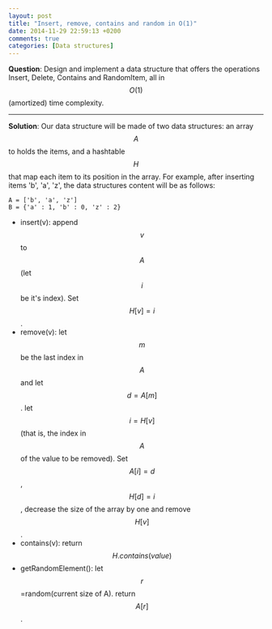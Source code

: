 ```yaml
---
layout: post
title: "Insert, remove, contains and random in O(1)"
date: 2014-11-29 22:59:13 +0200
comments: true
categories: [Data structures]
---
```


**Question**: Design and implement a data structure that offers the operations Insert, Delete, Contains and RandomItem, all in $$O(1)$$ (amortized) time complexity.
<!--more-->
---

**Solution**: Our data structure will be made of two data structures: an array $$A$$ to holds the items, and a hashtable $$H$$ that map each item to its position in the array.
For example, after inserting items 'b', 'a', 'z', the data structures content will be as follows:

    A = ['b', 'a', 'z']
    B = {'a' : 1, 'b' : 0, 'z' : 2}


  * insert(v): append $$v$$ to $$A$$ (let $$i$$ be it's index). Set $$H[v] = i$$.
  * remove(v): let $$m$$ be the last index in $$A$$ and let $$d=A[m]$$. let $$i= H[v]$$ (that is, the index in $$A$$ of the value to be removed). Set $$A[i]=d$$, $$H[d]=i$$, decrease the size of the array by one and remove $$H[v]$$.
  * contains(v): return $$H.contains(value)$$
  * getRandomElement(): let $$r$$=random(current size of A). return $$A[r]$$.


